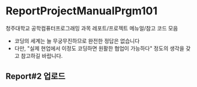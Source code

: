 # ReportProjectManualPrgm101
청주대학교 공학컴퓨터프로그래밍 과목 레포트/프로젝트 메뉴얼/참고 코드 모음
- 코딩의 세계는 늘 무궁무진하므로 완전한 정답은 없습니다
- 다만, "실제 현업에서 이정도 코딩하면 원활한 협업이 가능하다" 정도의 생각을 갖고 참고하길 바랍니다.

## Report#2 업로드
